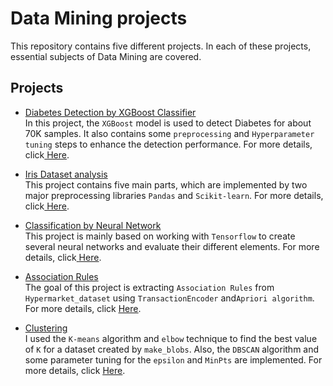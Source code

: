﻿# Data Mining projects
This repository contains five different projects. In each of these projects, essential subjects of Data Mining are covered.

## Projects

* [Diabetes Detection by ‍‍‍XGBoost Classifier](https://github.com/MohammadJavadArdestani/Data-Mining-projects/tree/main/Diabetes_detection_by_XGBoost_Classifier)<br>
In this project, the ```XGBoost``` model is used to detect Diabetes for about 70K samples. It also contains some ```preprocessing``` and ``Hyperparameter tuning`` steps to enhance the detection performance. For more details, click[ <u>Here</u>](https://github.com/MohammadJavadArdestani/Data-Mining-projects/tree/main/Diabetes_detection_by_XGBoost_Classifier).


* [Iris Dataset analysis](https://github.com/MohammadJavadArdestani/Data-Mining-projects/tree/main/Iris%20Dataset%20analysis)<br>
This project contains five main parts, which are implemented by two major preprocessing libraries ```Pandas``` and ```Scikit-learn```. For more details, click[ <u>Here</u>](https://github.com/MohammadJavadArdestani/Data-Mining-projects/tree/main/Iris%20Dataset%20analysis).

* [Classification by Neural Network](https://github.com/MohammadJavadArdestani/Data-Mining-projects/tree/main/Classification%20by%20Neural%20Network)<br>
This project is mainly based on working with ```Tensorflow``` to create several neural networks and evaluate their different elements. For more details, click[ <u>Here</u>](https://github.com/MohammadJavadArdestani/Data-Mining-projects/tree/main/Classification%20by%20Neural%20Network).


* [Association Rules](https://github.com/MohammadJavadArdestani/Data-Mining-projects/tree/main/Association%20Rules)<br>
The goal of this project is extracting ```Association Rules```  from ```Hypermarket_dataset``` using ```TransactionEncoder``` and```Apriori algorithm```. For more details, click [<u>Here</u>](https://github.com/MohammadJavadArdestani/Data-Mining-projects/tree/main/Association%20Rules).

* [Clustering ](https://github.com/MohammadJavadArdestani/Data-Mining-projects/tree/main/Clustering) <br>
I used the ```K-means``` algorithm and ```elbow``` technique to find the best value of ```K``` for a dataset created by ```make_blobs```. Also, the ```DBSCAN``` algorithm and some parameter tuning for the ```epsilon``` and ```MinPts``` are implemented. For more details, click [<u>Here</u>](https://github.com/MohammadJavadArdestani/Data-Mining-projects/tree/main/Clustering).
